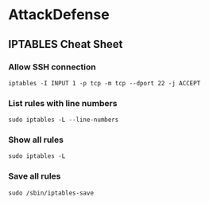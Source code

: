 # AttackDefense

## IPTABLES Cheat Sheet

### Allow SSH connection

```
iptables -I INPUT 1 -p tcp -m tcp --dport 22 -j ACCEPT
```

### List rules with line numbers

```
sudo iptables -L --line-numbers
```

### Show all rules

```
sudo iptables -L
```
### Save all rules

```
sudo /sbin/iptables-save
```

